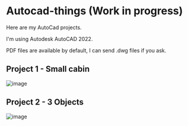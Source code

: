 # Autocad-things (Work in progress)

Here are my AutoCad projects.

I'm using Autodesk AutoCAD 2022.

PDF files are available by default, I can send .dwg files if you ask.

## Project 1 - Small cabin

![image](https://github.com/Klemetti/Autocad-things/assets/62512248/1b3192d1-12e0-42fc-8e91-fb1e8c240bd6)

## Project 2 - 3 Objects

![image](https://github.com/Klemetti/Autocad-things/assets/62512248/38236a02-0f1c-4de1-a91f-81fed3c3998f)
